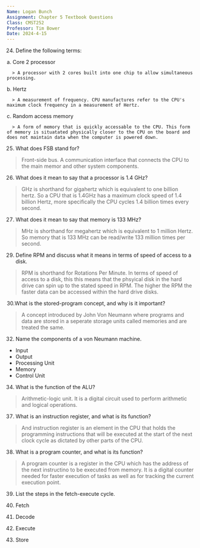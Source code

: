 ```yaml
---
Name: Logan Bunch
Assignment: Chapter 5 Textbook Questions
Class: CMST252
Professor: Tim Bower
Date: 2024-4-15
---
```



24. Define the following terms:

   a. Core 2 processor

      > A processor with 2 cores built into one chip to allow simultaneous processing.

   b. Hertz

      > A measurement of frequency. CPU manufactures refer to the CPU's maximum clock frequency in a measurement of Hertz.

   c. Random access memory

      > A form of memory that is quickly accessable to the CPU. This form of memory is situatated physically closer to the CPU on the board and does not maintain data when the computer is powered down.


25. What does FSB stand for?

> Front-side bus. A communication interface that connects the CPU to the main memor and other system components.

26. What does it mean to say that a processor is 1.4 GHz?

> GHz is shorthand for gigahertz which is equivalent to one billion hertz. So a CPU that is 1.4GHz has a maximum clock speed of 1.4 billion Hertz, more specifically the CPU cycles 1.4 billion times every second.

27. What does it mean to say that memory is 133 MHz?

> MHz is shorthand for megahertz which is equivalent to 1 million Hertz. So memory that is 133 MHz can be read/write 133 million times per second.

29. Define RPM and discuss what it means in terms of speed of access to a disk.

> RPM is shorthand for Rotations Per Minute. In terms of speed of access to a disk, this this means that the phsyical disk in the hard drive can spin up to the stated speed in RPM. The higher the RPM the faster data can be accessed within the hard drive disks.

30.What is the stored-program concept, and why is it important?

> A concept introduced by John Von Neumann where programs and data are stored in a seperate storage units called memories and are treated the same.

32. Name the components of a von Neumann machine.

   - Input
   - Output
   - Processing Unit
   - Memory
   - Control Unit

34. What is the function of the ALU?

> Arithmetic-logic unit. It is a digital circuit used to perform arithmetic and logical operations.

37. What is an instruction register, and what is its function?

> And instruction register is an element in the CPU that holds the programming instructions that will be executed at the start of the next clock cycle as dictated by other parts of the CPU.

38. What is a program counter, and what is its function?

> A program counter is a register in the CPU which has the address of the next instructino to be executed from memory. It is a digital counter needed for faster execution of tasks as well as for tracking the current execution point.

39. List the steps in the fetch-execute cycle.


   1. Fetch
   2. Decode
   3. Execute
   4. Store
